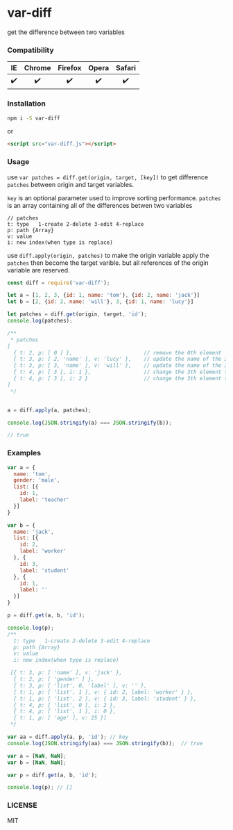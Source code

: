 

# var-diff

get the difference between two variables

### Compatibility
|  IE      | Chrome |  Firefox | Opera |  Safari     |
|   :-:    |  :-:   |   :-:    | :-:   |   :--:      |
|    ✔️    |   ✔️   |   ✔️     |  ✔️  |   ✔️        |
### Installation

```bash
npm i -S var-diff
```
or
```html
<script src="var-diff.js"></script>
```

### Usage

use `var patches = diff.get(origin, target, [key])` to get difference `patches` between origin and target variables.

`key` is an optional parameter used to improve sorting performance.
`patches` is an array containing all of the differences betwen two variables

```
// patches
t: type   1-create 2-delete 3-edit 4-replace
p: path {Array}
v: value
i: new index(when type is replace)
```

use `diff.apply(origin, patches)` to make the origin variable apply the `patches` then become the target varible. but all references of the origin variable are reserved.

```javascript
const diff = require('var-diff');

let a = [1, 2, 3, {id: 1, name: 'tom'}, {id: 2, name: 'jack'}]
let b = [2, {id: 2, name: 'will'}, 3, {id: 1, name: 'lucy'}]

let patches = diff.get(origin, target, 'id');
console.log(patches);

/**
 * patches
[ 
  { t: 2, p: [ 0 ] },                       // remove the 0th element 
  { t: 3, p: [ 2, 'name' ], v: 'lucy' },    // update the name of the 2th element to 'lucy'
  { t: 3, p: [ 3, 'name' ], v: 'will' },    // update the name of the 3th element to 'will'
  { t: 4, p: [ 3 ], i: 1 },                 // change the 3th element to the 1th position
  { t: 4, p: [ 3 ], i: 2 }                  // change the 3th element to the 2th position
]
 */


a = diff.apply(a, patches);

console.log(JSON.stringify(a) === JSON.stringify(b));

// true
```



### Examples

```javascript
var a = {
  name: 'tom',
  gender: 'male',
  list: [{
    id: 1,
    label: 'teacher'
  }]
}

var b = {
  name: 'jack',
  list: [{
    id: 2,
    label: 'worker'
  }, {
    id: 3,
    label: 'student'
  }, {
    id: 1,
    label: ''
  }]
}

p = diff.get(a, b, 'id');

console.log(p);
/**
  t: type   1-create 2-delete 3-edit 4-replace
  p: path {Array}
  v: value
  i: new index(when type is replace)

 [{ t: 3, p: [ 'name' ], v: 'jack' },
  { t: 2, p: [ 'gender' ] },
  { t: 3, p: [ 'list', 0, 'label' ], v: '' },
  { t: 1, p: [ 'list', 1 ], v: { id: 2, label: 'worker' } },
  { t: 1, p: [ 'list', 2 ], v: { id: 3, label: 'student' } },
  { t: 4, p: [ 'list', 0 ], i: 2 },
  { t: 4, p: [ 'list', 1 ], i: 0 },
  { t: 1, p: [ 'age' ], v: 25 }]
 */

var aa = diff.apply(a, p, 'id'); // key
console.log(JSON.stringify(aa) === JSON.stringify(b));  // true
```


```javascript
var a = [NaN, NaN];
var b = [NaN, NaN];

var p = diff.get(a, b, 'id');

console.log(p); // []
```


### LICENSE
MIT